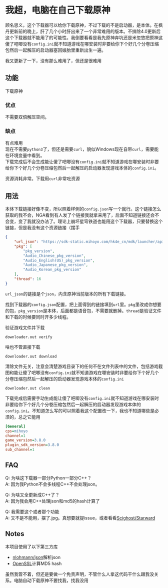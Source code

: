 # 我超，电脑在自己下载原神

顾名思义，这个下载器可以给你下载原神，不过下载的不是启动器，是本体。在枫丹更新前的晚上，肝了几个小时肝出来了一个非常难用的版本。不排除4.0更新后这个下载器就不能用了的可能性。我倒要看看是我先原神弃坑还是米忽悠把原神这傻了吧唧没有```config.ini```就不知道游戏在哪安装时非要给你下个好几个分卷压缩包然后一起解压的启动器塞回娘胎里重新出生一遍。

我又更新了一下，没有那么难用了，但还是很难用

## 功能

下载原神

### 优点

不需要双倍解压空间。

### 缺点

有点难用  
现在不需要```python3```了，但还是需要```curl```，貌似Windows现在自带```curl```，需要能在环境变量中看到。  
下载完成后不会生成能让傻了吧唧没有```config.ini```就不知道游戏在哪安装时非要给你下个好几个分卷压缩包然后一起解压的启动器发现游戏本体的```config.ini```。

资源消耗非常。下载用```curl```非常吃资源

## 用法

本体下载链接好像不变，所以照着样例的```config.json```写一个就行。这个链接怎么获取的我不会，NGA看到有人发了个链接我就拿来用了，后面不知道链接还会不会变，变了我就没办法了。理论上崩坏星穹铁道也能用这个下载器，只要替换这个链接，但是我没有这个资源链接（摆手

```json
{
    "url_json": "https://sdk-static.mihoyo.com/hk4e_cn/mdk/launcher/api/resource?key=eYd89JmJ&launcher_id=18",
    "pkg": [
        "pkg_version",
        "Audio_Chinese_pkg_version",
        "Audio_English(US)_pkg_version",
        "Audio_Japanese_pkg_version",
        "Audio_Korean_pkg_version"
    ],
    "thread": 16
}
```

```url_json```的链接是个```json```，内含原神当前版本的所有下载链接。

找到下载器的```config.json```配置，把上面得到的链接填到```url```里。```pkg```里改成你想要的包，```pkg_version```是本体，后面都是语音包，不需要就删掉。```thread```是验证文件和下载的时候要同时开多少线程。

验证游戏文件并下载

```Shell
downloader.out verify
```

啥也不管直接下载

```Shell
downloader.out download
```

清除文件无关，注意会清楚游戏目录下的任何不在文件列表中的文件，包括游戏截图和能让傻了吧唧没有```config.ini```就不知道游戏在哪安装时非要给你下个好几个分卷压缩包然后一起解压的启动器发现游戏本体的```config.ini```

```Shell
downloader.out clean
```

下载完成后需要手动生成能让傻了吧唧没有```config.ini```就不知道游戏在哪安装时非要给你下个好几个分卷压缩包然后一起解压的启动器发现游戏本体的```config.ini```。不知道怎么写的可以照着我这个配置改一下，我也不知道哪些是必须的，总之它能用

```ini
[General]
cps=mihoyo
channel=1
game_version=3.8.0
plugin_sdk_version=3.8.0
sub_channel=1
```

## FAQ

Q: 为啥这下载器一部分Python一部分C++？  
A: 因为我Python不会多线程C++不会处理json。  

Q: 为啥又全更新成C++了？  
A: 因为我会用C++处理json和md5的hash计算了

Q: 我需要这个或者那个功能  
A: 又不是不能用，摆了.jpg。真想要就提issue，或者看看[Scighost/Starward](https://github.com/Scighost/Starward)  

## Notes

本项目使用了以下第三方库  

* [nlohmann/json](https://github.com/nlohmann/json)解析json
* [OpenSSL](https://www.openssl.org/)计算MD5 hash

虽然我管不着，但还是要做一个免责声明，不管什么人拿这代码干什么跟我没关系。电脑自动下载原神不要找我，找我没用
